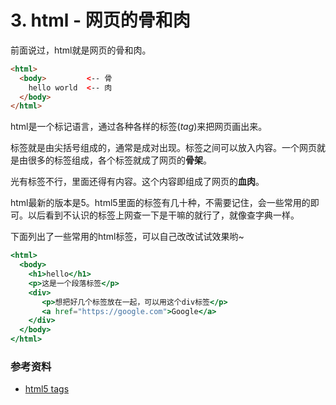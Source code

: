 ---
---

# 3. html - 网页的骨和肉

前面说过，html就是网页的骨和肉。

```html title="hello.html"
<html>
  <body>         <-- 骨
    hello world  <-- 肉
  </body>
</html>
```

html是一个标记语言，通过各种各样的标签(_tag_)来把网页画出来。

标签就是由尖括号组成的，通常是成对出现。标签之间可以放入内容。一个网页就是由很多的标签组成，各个标签就成了网页的**骨架**。

光有标签不行，里面还得有内容。这个内容即组成了网页的**血肉**。

html最新的版本是5。html5里面的标签有几十种，不需要记住，会一些常用的即可。以后看到不认识的标签上网查一下是干嘛的就行了，就像查字典一样。

下面列出了一些常用的html标签，可以自己改改试试效果哟~

```jsx live
<html>
  <body>
    <h1>hello</h1>
    <p>这是一个段落标签</p>
    <div>
       <p>想把好几个标签放在一起，可以用这个div标签</p>
       <a href="https://google.com">Google</a>
    </div>
  </body>
</html>
```

### 参考资料
- [html5 tags](https://www.w3schools.com/TAGs/)